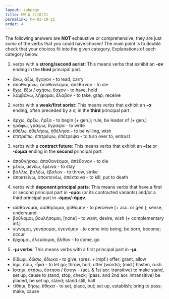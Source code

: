 ```yaml
---
layout: subpage
title: HW W 2/10/21
permalink: hw-02-10-21
order: 4
---
```


The following answers are **NOT** exhaustive or comprehensive; they are just *some* of the verbs that you could have chosen! The main point is to double check that your choices fit into the given category. Explanations of each category below.

1. verbs with a **strong/second aorist**: This means verbs that exhibit an **-ον** ending in the **third** principal part.
  * ἄγω, ἄξω, ἤγαγον - to lead, carry
  * ἀποθνῄσκω, ἀποθανέομαι, ἀπέθανον - to die
  * ἔχω, ἕξω / σχήσω, ἔσχον - to have, hold
  * λαμβάνω, λήψομαι, ἔλαβον - to take, grap; receive

2. verbs with a **weak/first aorist**: This means verbs that exhibit an **-α** ending, often preceded by a σ, in the **third** principal part.
  * ἄρχω, ἄρξω, ἦρξα - to begin (+ gen.); rule, be leader of (+ gen.)
  * γράφω, γράψω, ἔγραψα - to write
  * ἐθέλω, ἐθελήσω, ἠθέλησα - to be willing, wish
  * ἐπιτρέπω, ἐπιτρέψω, ἐπέτρεψα - to turn over to, entrust

3. verbs with a **contract future**: This means verbs that exhibit an **-έω** or **-έομαι** ending in the **second** principal part.
  * ἀποθνῄσκω, ἀποθανέομαι, ἀπέθανον - to die
  * μένω, μενέω, ἔμεινα - to stay
  * βάλλω, βαλέω, ἔβαλον - to throw, strike
  * ἀποκτείνω, ἀποκτενέω, ἀπέκτεινα - to kill, put to death

4. verbs with **deponent principal parts**: This means verbs that have a first or second principal part in **-ομαι** (or its contracted variants) and/or a third principal part in **-όμην/-άμην**.
  * αἰσθάνομαι, αἰσθήσομαι, ᾐσθόμην - to perceive (+ acc. or gen.); sense, understand
  * βούλομαι, βουλήσομαι, [none] - to want, desire, wish (+ complementary inf.)
  * γίγνομαι, γενήσομαι, ἐγενόμην - to come into being, be born, become; occur
  * ἔρχομαι, ἐλεύσομαι, ἦλθον - to come, go

5. **-μι verbs**: This means verbs with a first principal part in **-μι**.
  * δίδωμι, δώσω, ἔδωκα - to give; (pres. + impf.) offer; grant, allow
  * ἵημι, ἥσω, -ἧκα - to let go; throw, hurl; utter (words); (mid.) hasten, rush
  * ἵστημι, στήσω, ἔστησα / ἔστην - (act. & 1st aor. transitive) to make stand, set up; cause to stand, stop, check; (pass. and 2nd aor. intransitive) be placed, be set up, stand; stand still, halt
  * τίθημι, θήσω, ἔθηκα - to set, place, put; set up, establish; bring to pass; make, cause
